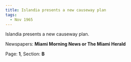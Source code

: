 ```yaml
---  
title: Islandia presents a new causeway plan  
tags:  
  - Nov 1965  
---  
```

  
Islandia presents a new causeway plan.  
  
Newspapers: **Miami Morning News or The Miami Herald**  
  
Page: **1**, Section: **B** 
